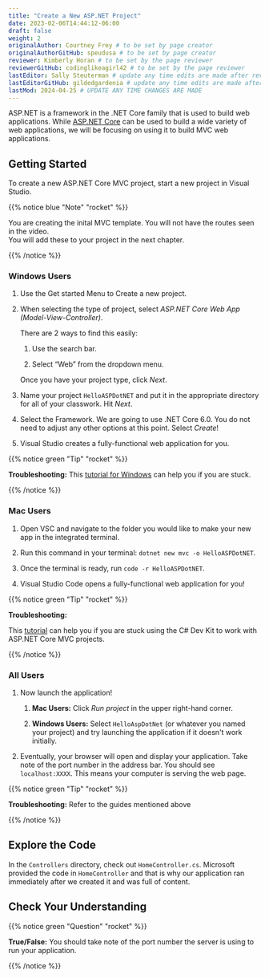 ```yaml
---
title: "Create a New ASP.NET Project"
date: 2023-02-06T14:44:12-06:00
draft: false
weight: 2
originalAuthor: Courtney Frey # to be set by page creator
originalAuthorGitHub: speudusa # to be set by page creator
reviewer: Kimberly Horan # to be set by the page reviewer
reviewerGitHub: codinglikeagirl42 # to be set by the page reviewer
lastEditor: Sally Steuterman # update any time edits are made after review
lastEditorGitHub: gildedgardenia # update any time edits are made after review
lastMod: 2024-04-25 # UPDATE ANY TIME CHANGES ARE MADE
---
```


ASP.NET is a framework in the .NET Core family that is used to build web applications. While [ASP.NET Core](https://learn.microsoft.com/en-us/aspnet/core/?view=aspnetcore-6.0) can be used to build a wide variety of web applications, we will be focusing on using it to build MVC web applications.

## Getting Started

To create a new ASP.NET Core MVC project, start a new project in Visual Studio.

{{% notice blue "Note" "rocket" %}}

You are creating the inital MVC template.  You will not have the routes seen in the video.  
You will add these to your project in the next chapter.

{{% /notice %}}


### Windows Users

1. Use the Get started Menu to Create a new project.

1. When selecting the type of project, select *ASP.NET Core Web App (Model-View-Controller)*.

   There are 2 ways to find this easily:
      1. Use the search bar.

      1. Select “Web” from the dropdown menu.

   Once you have your project type, click *Next*.

1. Name your project `HelloASPDotNET` and put it in the appropriate directory for all of your classwork. Hit *Next*.

1. Select the Framework. We are going to use .NET Core 6.0. You do not need to adjust any other options at this point. Select *Create*!

1. Visual Studio creates a fully-functional web application for you.

{{% notice green "Tip" "rocket" %}} 

**Troubleshooting:**
This [tutorial for Windows](https://learn.microsoft.com/en-us/aspnet/core/tutorials/first-mvc-app/start-mvc?view=aspnetcore-6.0&tabs=visual-studio) can help you if you are stuck.

{{% /notice %}}

### Mac Users

1. Open VSC and navigate to the folder you would like to make your new app in the integrated terminal.

1. Run this command in your terminal: `dotnet new mvc -o HelloASPDotNET`.

1. Once the terminal is ready, run `code -r HelloASPDotNET`.

1. Visual Studio Code opens a fully-functional web application for you!

{{% notice green "Tip" "rocket" %}}

**Troubleshooting:**

This [tutorial](https://learn.microsoft.com/en-us/aspnet/core/tutorials/first-mvc-app/start-mvc?view=aspnetcore-6.0&tabs=visual-studio-code) can help you if you are stuck using the C# Dev Kit to work with ASP.NET Core MVC projects.

{{% /notice %}}

### All Users

1. Now launch the application!

   1. **Mac Users:** Click *Run project* in the upper right-hand corner.   

   1. **Windows Users:** Select `HelloAspDotNet` (or whatever you named your project) and try launching the application if it doesn't work initially.

1. Eventually, your browser will open and display your application. Take note of the port number in the address bar.  You should see `localhost:XXXX`. This means your computer is serving the web page.

{{% notice green "Tip" "rocket" %}} 

**Troubleshooting:**
Refer to the guides mentioned above

{{% /notice %}}

## Explore the Code
In the `Controllers` directory, check out `HomeController.cs`. Microsoft provided the code in `HomeController` and that is why our application ran immediately after we created it and was full of content.

## Check Your Understanding

{{% notice green  "Question" "rocket" %}} 

**True/False:** You should take note of the port number the server is using to run your application.

<!-- ans: True! It may not run at 5001 -->

{{% /notice %}}